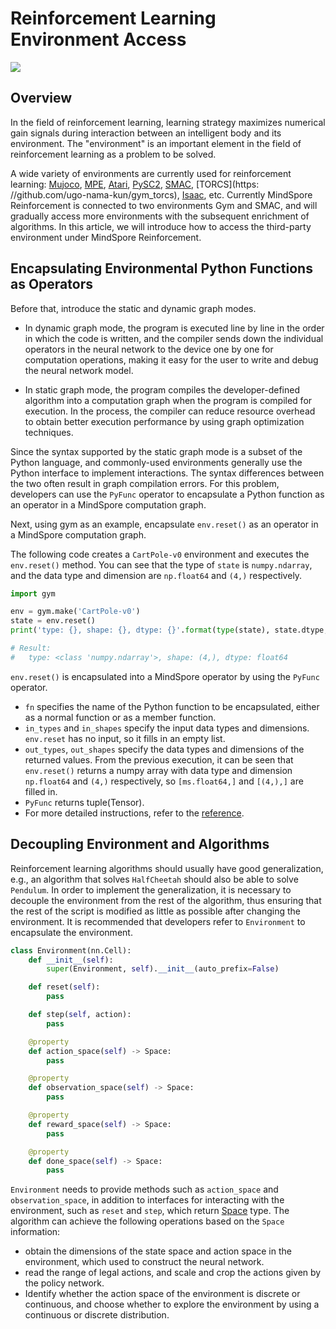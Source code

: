 # Reinforcement Learning Environment Access

<a href="https://gitee.com/mindspore/docs/blob/r2.0.0-alpha/docs/reinforcement/docs/source_en/environment.md" target="_blank"><img src="https://mindspore-website.obs.cn-north-4.myhuaweicloud.com/website-images/master/resource/_static/logo_source_en.png"></a>

## Overview

In the field of reinforcement learning, learning strategy maximizes numerical gain signals during interaction between an intelligent body and its environment. The "environment" is an important element in the field of reinforcement learning as a problem to be solved.

A wide variety of environments are currently used for reinforcement learning: [Mujoco](https://github.com/deepmind/mujoco), [MPE](https://github.com/openai/multiagent-particle-envs), [Atari]( https://github.com/gsurma/atari), [PySC2](https://www.github.com/deepmind/pysc2), [SMAC](https://github/oxwhirl/smac), [TORCS](https: //github.com/ugo-nama-kun/gym_torcs), [Isaac](https://github.com/NVIDIA-Omniverse/IsaacGymEnvs), etc. Currently MindSpore Reinforcement is connected to two environments Gym and SMAC, and will gradually access more environments with the subsequent enrichment of algorithms. In this article, we will introduce how to access the third-party environment under MindSpore Reinforcement.

## Encapsulating Environmental Python Functions as Operators

Before that, introduce the static and dynamic graph modes.

- In dynamic graph mode, the program is executed line by line in the order in which the code is written, and the compiler sends down the individual operators in the neural network to the device one by one for computation operations, making it easy for the user to write and debug the neural network model.

- In static graph mode, the program compiles the developer-defined algorithm into a computation graph when the program is compiled for execution. In the process, the compiler can reduce resource overhead to obtain better execution performance by using graph optimization techniques.

Since the syntax supported by the static graph mode is a subset of the Python language, and commonly-used environments generally use the Python interface to implement interactions. The syntax differences between the two often result in graph compilation errors. For this problem, developers can use the `PyFunc` operator to encapsulate a Python function as an operator in a MindSpore computation graph.

Next, using gym as an example, encapsulate `env.reset()` as an operator in a MindSpore computation graph.

The following code creates a `CartPole-v0` environment and executes the `env.reset()` method. You can see that the type of `state` is `numpy.ndarray`, and the data type and dimension are `np.float64` and `(4,)` respectively.

```python
import gym

env = gym.make('CartPole-v0')
state = env.reset()
print('type: {}, shape: {}, dtype: {}'.format(type(state), state.dtype, state.shape))

# Result:
#   type: <class 'numpy.ndarray'>, shape: (4,), dtype: float64
```

`env.reset()` is encapsulated into a MindSpore operator by using the `PyFunc` operator.

- `fn` specifies the name of the Python function to be encapsulated, either as a normal function or as a member function.
- `in_types` and `in_shapes` specify the input data types and dimensions. `env.reset` has no input, so it fills in an empty list.
- `out_types`, `out_shapes` specify the data types and dimensions of the returned values. From the previous execution, it can be seen that `env.reset()` returns a numpy array with data type and dimension `np.float64` and `(4,)` respectively, so `[ms.float64,]` and `[(4,),]` are filled in.
- `PyFunc` returns tuple(Tensor).
- For more detailed instructions, refer to the [reference](https://gitee.com/mindspore/mindspore/blob/r2.0.0-alpha/mindspore/python/mindspore/ops/operations/other_ops.py).

## Decoupling Environment and Algorithms

Reinforcement learning algorithms should usually have good generalization, e.g., an algorithm that solves `HalfCheetah` should also be able to solve `Pendulum`. In order to implement the generalization, it is necessary to decouple the environment from the rest of the algorithm, thus ensuring that the rest of the script is modified as little as possible after changing the environment. It is recommended that developers refer to `Environment` to encapsulate the environment.

```python
class Environment(nn.Cell):
    def __init__(self):
        super(Environment, self).__init__(auto_prefix=False)

    def reset(self):
        pass

    def step(self, action):
        pass

    @property
    def action_space(self) -> Space:
        pass

    @property
    def observation_space(self) -> Space:
        pass

    @property
    def reward_space(self) -> Space:
        pass

    @property
    def done_space(self) -> Space:
        pass
```

`Environment` needs to provide methods such as `action_space` and `observation_space`, in addition to interfaces for interacting with the environment, such as `reset` and `step`, which return [Space](https://mindspore.cn/reinforcement/docs/en/r0.6.0-alpha/reinforcement.html#mindspore_rl.environment.Space) type. The algorithm can achieve the following operations based on the `Space` information:

- obtain the dimensions of the state space and action space in the environment, which used to construct the neural network.
- read the range of legal actions, and scale and crop the actions given by the policy network.
- Identify whether the action space of the environment is discrete or continuous, and choose whether to explore the environment by using a continuous or discrete distribution.
